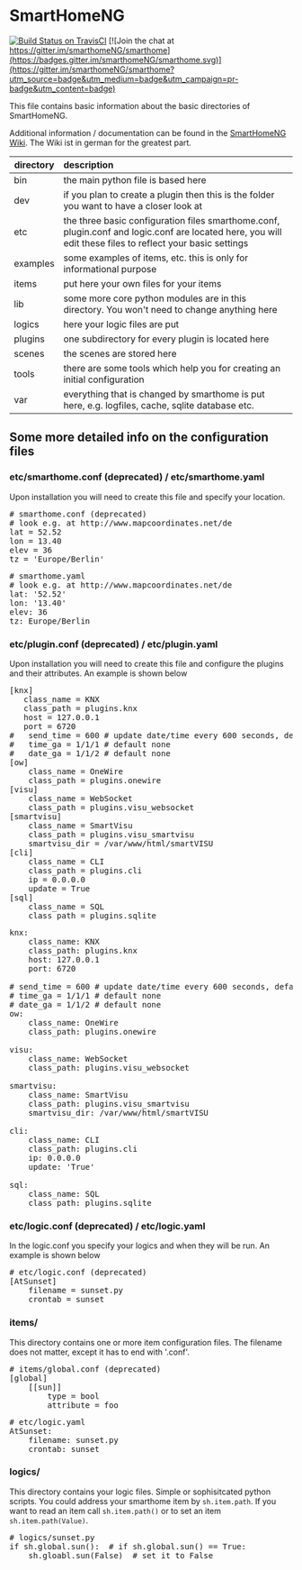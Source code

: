 

# SmartHomeNG
[![Build Status on TravisCI](https://travis-ci.org/smarthomeNG/smarthome.svg?branch=develop)](https://travis-ci.org/smarthomeNG/smarthome)
[![Join the chat at https://gitter.im/smarthomeNG/smarthome](https://badges.gitter.im/smarthomeNG/smarthome.svg)](https://gitter.im/smarthomeNG/smarthome?utm_source=badge&utm_medium=badge&utm_campaign=pr-badge&utm_content=badge)

This file contains basic information about the basic directories of SmartHomeNG.

Additional information / documentation can be found in the [SmartHomeNG Wiki](https://github.com/smarthomeNG/smarthome/wiki). The Wiki ist in german for the greatest part.

| directory | description|
| ---     | :--- |
|bin 	  | the main python file is based here |
|dev 	  | if you plan to create a plugin then this is the folder you want to have a closer look at |
|etc 	  | the three basic configuration files smarthome.conf, plugin.conf and logic.conf are located here, you will edit these files to reflect your basic settings|
|examples |	some examples of items, etc. this is only for informational purpose |
|items 	  | put here your own files for your items |
|lib 	  | some more core python modules are in this directory. You won't need to change anything here
|logics   |	here your logic files are put
|plugins  | one subdirectory for every plugin is located here
|scenes   | the scenes are stored here
|tools    | there are some tools which help you for creating an initial configuration 
|var 	  | everything that is changed by smarthome is put here, e.g. logfiles, cache, sqlite database etc.

## Some more detailed info on the configuration files

### etc/smarthome.conf (deprecated) / etc/smarthome.yaml
Upon installation you will need to create this file and specify your location.
<pre>
# smarthome.conf (deprecated)
# look e.g. at http://www.mapcoordinates.net/de
lat = 52.52
lon = 13.40
elev = 36
tz = 'Europe/Berlin'
</pre>

<pre>
# smarthome.yaml
# look e.g. at http://www.mapcoordinates.net/de
lat: '52.52'
lon: '13.40'
elev: 36
tz: Europe/Berlin
</pre>

### etc/plugin.conf (deprecated) / etc/plugin.yaml
Upon installation you will need to create this file and configure the plugins and their attributes. 
An example is shown below
<pre>
[knx]
   class_name = KNX
   class_path = plugins.knx
   host = 127.0.0.1
   port = 6720
#   send_time = 600 # update date/time every 600 seconds, default none
#   time_ga = 1/1/1 # default none
#   date_ga = 1/1/2 # default none
[ow]
    class_name = OneWire
    class_path = plugins.onewire
[visu]
    class_name = WebSocket
    class_path = plugins.visu_websocket
[smartvisu]
    class_name = SmartVisu
    class_path = plugins.visu_smartvisu
    smartvisu_dir = /var/www/html/smartVISU
[cli]
    class_name = CLI
    class_path = plugins.cli
    ip = 0.0.0.0
    update = True
[sql]
    class_name = SQL
    class_path = plugins.sqlite
</pre>

<pre>
knx:
    class_name: KNX
    class_path: plugins.knx
    host: 127.0.0.1
    port: 6720

# send_time = 600 # update date/time every 600 seconds, default none
# time_ga = 1/1/1 # default none
# date_ga = 1/1/2 # default none
ow:
    class_name: OneWire
    class_path: plugins.onewire

visu:
    class_name: WebSocket
    class_path: plugins.visu_websocket

smartvisu:
    class_name: SmartVisu
    class_path: plugins.visu_smartvisu
    smartvisu_dir: /var/www/html/smartVISU

cli:
    class_name: CLI
    class_path: plugins.cli
    ip: 0.0.0.0
    update: 'True'

sql:
    class_name: SQL
    class_path: plugins.sqlite
</pre>

### etc/logic.conf (deprecated) / etc/logic.yaml
In the logic.conf you specify your logics and when they will be run. An example is shown below
<pre>
# etc/logic.conf (deprecated)
[AtSunset]
    filename = sunset.py
    crontab = sunset
</pre>

### items/
This directory contains one or more item configuration files. The filename does not matter, except it has to end with '.conf'.
<pre>
# items/global.conf (deprecated)
[global]
    [[sun]]
        type = bool
        attribute = foo
</pre>

<pre>
# etc/logic.yaml
AtSunset:
    filename: sunset.py
    crontab: sunset
</pre>

### logics/
This directory contains your logic files. Simple or sophisitcated python scripts. You could address your smarthome item by `sh.item.path`.
If you want to read an item call `sh.item.path()` or to set an item `sh.item.path(Value)`.

<pre>
# logics/sunset.py
if sh.global.sun():  # if sh.global.sun() == True:
    sh.gloabl.sun(False)  # set it to False
</pre>

